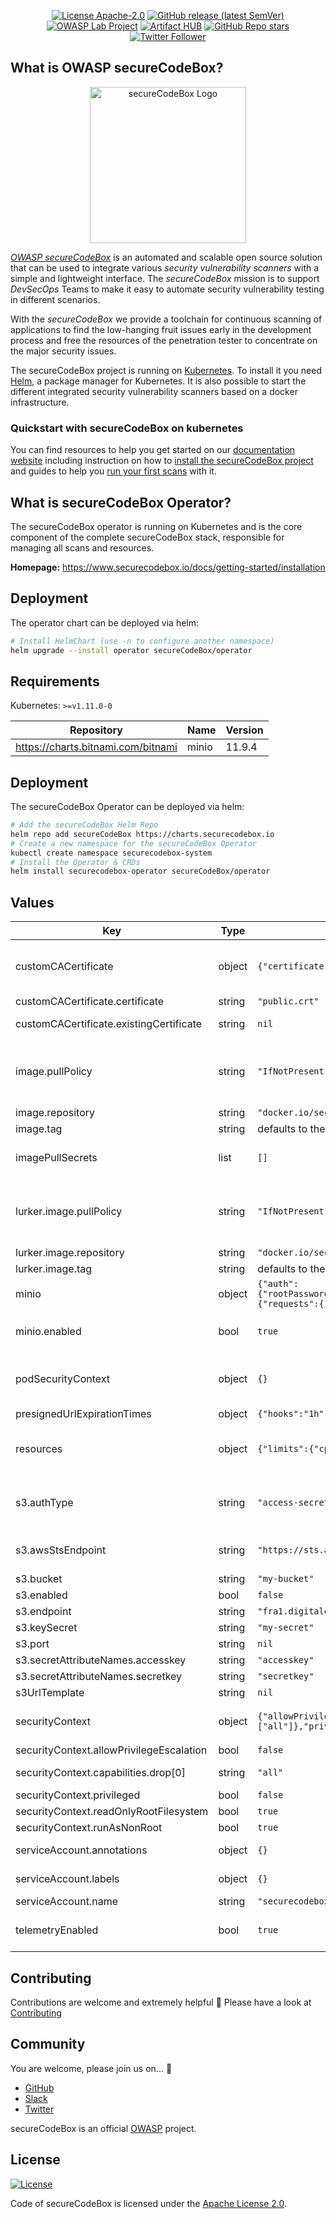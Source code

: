 <!--
SPDX-FileCopyrightText: the secureCodeBox authors

SPDX-License-Identifier: Apache-2.0
-->
<!--
.: IMPORTANT! :.
--------------------------
This file is generated automatically with `helm-docs` based on the following template files:
- ./.helm-docs/templates.gotmpl (general template data for all charts)
- ./chart-folder/.helm-docs.gotmpl (chart specific template data)

Please be aware of that and apply your changes only within those template files instead of this file.
Otherwise your changes will be reverted/overwritten automatically due to the build process `./.github/workflows/helm-docs.yaml`
--------------------------
-->

<p align="center">
  <a href="https://opensource.org/licenses/Apache-2.0"><img alt="License Apache-2.0" src="https://img.shields.io/badge/License-Apache%202.0-blue.svg"/></a>
  <a href="https://github.com/secureCodeBox/secureCodeBox/releases/latest"><img alt="GitHub release (latest SemVer)" src="https://img.shields.io/github/v/release/secureCodeBox/secureCodeBox?sort=semver"/></a>
  <a href="https://owasp.org/www-project-securecodebox/"><img alt="OWASP Lab Project" src="https://img.shields.io/badge/OWASP-Lab%20Project-yellow"/></a>
  <a href="https://artifacthub.io/packages/search?repo=securecodebox"><img alt="Artifact HUB" src="https://img.shields.io/endpoint?url=https://artifacthub.io/badge/repository/securecodebox"/></a>
  <a href="https://github.com/secureCodeBox/secureCodeBox/"><img alt="GitHub Repo stars" src="https://img.shields.io/github/stars/secureCodeBox/secureCodeBox?logo=GitHub"/></a>
  <a href="https://twitter.com/securecodebox"><img alt="Twitter Follower" src="https://img.shields.io/twitter/follow/securecodebox?style=flat&color=blue&logo=twitter"/></a>
</p>

## What is OWASP secureCodeBox?

<p align="center">
  <img alt="secureCodeBox Logo" src="https://www.securecodebox.io/img/Logo_Color.svg" width="250px"/>
</p>

_[OWASP secureCodeBox][scb-github]_ is an automated and scalable open source solution that can be used to integrate various *security vulnerability scanners* with a simple and lightweight interface. The _secureCodeBox_ mission is to support *DevSecOps* Teams to make it easy to automate security vulnerability testing in different scenarios.

With the _secureCodeBox_ we provide a toolchain for continuous scanning of applications to find the low-hanging fruit issues early in the development process and free the resources of the penetration tester to concentrate on the major security issues.

The secureCodeBox project is running on [Kubernetes](https://kubernetes.io/). To install it you need [Helm](https://helm.sh), a package manager for Kubernetes. It is also possible to start the different integrated security vulnerability scanners based on a docker infrastructure.

### Quickstart with secureCodeBox on kubernetes

You can find resources to help you get started on our [documentation website](https://www.securecodebox.io) including instruction on how to [install the secureCodeBox project](https://www.securecodebox.io/docs/getting-started/installation) and guides to help you [run your first scans](https://www.securecodebox.io/docs/getting-started/first-scans) with it.

## What is secureCodeBox Operator?
The secureCodeBox operator is running on Kubernetes and is the core component of the complete secureCodeBox stack, responsible for managing all scans and resources.

**Homepage:** <https://www.securecodebox.io/docs/getting-started/installation>

## Deployment
The operator chart can be deployed via helm:

```bash
# Install HelmChart (use -n to configure another namespace)
helm upgrade --install operator secureCodeBox/operator
```

## Requirements

Kubernetes: `>=v1.11.0-0`

| Repository | Name | Version |
|------------|------|---------|
| https://charts.bitnami.com/bitnami | minio | 11.9.4 |

## Deployment

The secureCodeBox Operator can be deployed via helm:

```bash
# Add the secureCodeBox Helm Repo
helm repo add secureCodeBox https://charts.securecodebox.io
# Create a new namespace for the secureCodeBox Operator
kubectl create namespace securecodebox-system
# Install the Operator & CRDs
helm install securecodebox-operator secureCodeBox/operator
```

## Values

| Key | Type | Default | Description |
|-----|------|---------|-------------|
| customCACertificate | object | `{"certificate":"public.crt","existingCertificate":null}` | Setup for Custom CA certificates. These are automatically mounted into every secureCodeBox component (lurker, parser & hooks). Requires that every namespace has a configmap with the CA certificate(s) |
| customCACertificate.certificate | string | `"public.crt"` | key in the configmap holding the certificate(s) |
| customCACertificate.existingCertificate | string | `nil` | name of the configMap holding the ca certificate(s), needs to be the same across all namespaces |
| image.pullPolicy | string | `"IfNotPresent"` | Image pull policy. One of Always, Never, IfNotPresent. Defaults to Always if :latest tag is specified, or IfNotPresent otherwise. More info: https://kubernetes.io/docs/concepts/containers/images#updating-images |
| image.repository | string | `"docker.io/securecodebox/operator"` | The operator image repository |
| image.tag | string | defaults to the charts version | Parser image tag |
| imagePullSecrets | list | `[]` | Define imagePullSecrets when a private registry is used (see: https://kubernetes.io/docs/tasks/configure-pod-container/pull-image-private-registry/) |
| lurker.image.pullPolicy | string | `"IfNotPresent"` | Image pull policy. One of Always, Never, IfNotPresent. Defaults to Always if :latest tag is specified, or IfNotPresent otherwise. More info: https://kubernetes.io/docs/concepts/containers/images#updating-images |
| lurker.image.repository | string | `"docker.io/securecodebox/lurker"` | The operator image repository |
| lurker.image.tag | string | defaults to the charts version | Parser image tag |
| minio | object | `{"auth":{"rootPassword":"password","rootUser":"admin"},"defaultBuckets":"securecodebox","enabled":true,"resources":{"requests":{"memory":"256Mi"}},"tls":{"enabled":false}}` | Minio default config. More config options an info: https://github.com/minio/minio/blob/master/helm/minio/values.yaml |
| minio.enabled | bool | `true` | Enable this to use minio as storage backend instead of a cloud bucket provider like AWS S3, Google Cloud Storage, DigitalOcean Spaces etc. |
| podSecurityContext | object | `{}` | Sets the securityContext on the operators pod level. See: https://kubernetes.io/docs/tasks/configure-pod-container/security-context/#set-the-security-context-for-a-container |
| presignedUrlExpirationTimes | object | `{"hooks":"1h","parsers":"1h","scanners":"12h"}` | Duration how long presigned urls are valid |
| resources | object | `{"limits":{"cpu":"100m","memory":"30Mi"},"requests":{"cpu":"100m","memory":"20Mi"}}` | CPU/memory resource requests/limits (see: https://kubernetes.io/docs/tasks/configure-pod-container/assign-memory-resource/, https://kubernetes.io/docs/tasks/configure-pod-container/assign-cpu-resource/) |
| s3.authType | string | `"access-secret-key"` | Authentication method. Supports access-secret-key (used by most s3 endpoint) and aws-irsa (Used by AWS EKS IAM Role to Kubenetes Service Account Binding. Support for AWS IRSA is considered experimental in the secureCodeBox) |
| s3.awsStsEndpoint | string | `"https://sts.amazonaws.com"` | STS Endpoint used in AWS IRSA Authentication. Change this to the sts endpoint of your aws region. Only used when s3.authType is set to "aws-irsa" |
| s3.bucket | string | `"my-bucket"` |  |
| s3.enabled | bool | `false` |  |
| s3.endpoint | string | `"fra1.digitaloceanspaces.com"` |  |
| s3.keySecret | string | `"my-secret"` |  |
| s3.port | string | `nil` |  |
| s3.secretAttributeNames.accesskey | string | `"accesskey"` |  |
| s3.secretAttributeNames.secretkey | string | `"secretkey"` |  |
| s3UrlTemplate | string | `nil` |  |
| securityContext | object | `{"allowPrivilegeEscalation":false,"capabilities":{"drop":["all"]},"privileged":false,"readOnlyRootFilesystem":true,"runAsNonRoot":true}` | Sets the securityContext on the operators container level. See: https://kubernetes.io/docs/tasks/configure-pod-container/security-context/#set-the-security-context-for-a-pod |
| securityContext.allowPrivilegeEscalation | bool | `false` | Ensure that users privileges cannot be escalated |
| securityContext.capabilities.drop[0] | string | `"all"` | This drops all linux privileges from the operator container. They are not required |
| securityContext.privileged | bool | `false` | Ensures that the operator container is not run in privileged mode |
| securityContext.readOnlyRootFilesystem | bool | `true` | Prevents write access to the containers file system |
| securityContext.runAsNonRoot | bool | `true` | Enforces that the Operator image is run as a non root user |
| serviceAccount.annotations | object | `{}` | Annotations of the serviceAccount the operator uses to talk to the k8s api |
| serviceAccount.labels | object | `{}` | Labels of the serviceAccount the operator uses to talk to the k8s api |
| serviceAccount.name | string | `"securecodebox-operator"` | Name of the serviceAccount the operator uses to talk to the k8s api |
| telemetryEnabled | bool | `true` | The Operator sends anonymous telemetry data, to give the team an overview how much the secureCodeBox is used. Find out more at https://www.securecodebox.io/telemetry |

## Contributing

Contributions are welcome and extremely helpful 🙌
Please have a look at [Contributing](./CONTRIBUTING.md)

## Community

You are welcome, please join us on... 👋

- [GitHub][scb-github]
- [Slack][scb-slack]
- [Twitter][scb-twitter]

secureCodeBox is an official [OWASP][scb-owasp] project.

## License
[![License](https://img.shields.io/badge/License-Apache%202.0-blue.svg)](https://opensource.org/licenses/Apache-2.0)

Code of secureCodeBox is licensed under the [Apache License 2.0][scb-license].

[scb-owasp]: https://www.owasp.org/index.php/OWASP_secureCodeBox
[scb-docs]: https://www.securecodebox.io/
[scb-site]: https://www.securecodebox.io/
[scb-github]: https://github.com/secureCodeBox/
[scb-twitter]: https://twitter.com/secureCodeBox
[scb-slack]: https://join.slack.com/t/securecodebox/shared_invite/enQtNDU3MTUyOTM0NTMwLTBjOWRjNjVkNGEyMjQ0ZGMyNDdlYTQxYWQ4MzNiNGY3MDMxNThkZjJmMzY2NDRhMTk3ZWM3OWFkYmY1YzUxNTU
[scb-license]: https://github.com/secureCodeBox/secureCodeBox/blob/master/LICENSE

